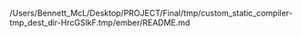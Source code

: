 /Users/Bennett_McL/Desktop/PROJECT/Final/tmp/custom_static_compiler-tmp_dest_dir-HrcGSlkF.tmp/ember/README.md